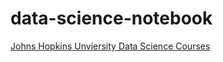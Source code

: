 data-science-notebook
=====================

[Johns Hopkins Unviersity Data Science Courses](https://github.com/helio9cn/jhu-data-science/)
